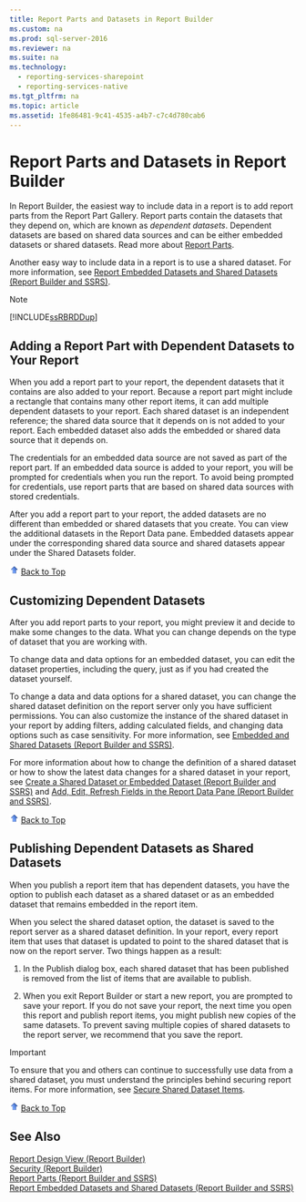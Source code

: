 ```yaml
---
title: Report Parts and Datasets in Report Builder
ms.custom: na
ms.prod: sql-server-2016
ms.reviewer: na
ms.suite: na
ms.technology: 
  - reporting-services-sharepoint
  - reporting-services-native
ms.tgt_pltfrm: na
ms.topic: article
ms.assetid: 1fe86481-9c41-4535-a4b7-c7c4d780cab6
---
```

# Report Parts and Datasets in Report Builder
  In Report Builder, the easiest way to include data in a report is to add report parts from the Report Part Gallery. Report parts contain the datasets that they depend on, which are known as *dependent datasets*. Dependent datasets are based on shared data sources and can be either embedded datasets or shared datasets. Read more about [Report Parts](../../Topics/TopicNameNotContainA/Report-Parts--Report-Builder-and-SSRS-.md).  
  
 Another easy way to include data in a report is to use a shared dataset. For more information, see [Report Embedded Datasets and Shared Datasets &#40;Report Builder and SSRS&#41;](../../Topics/TopicNameNotContainA/Report-Embedded-Datasets-and-Shared-Datasets--Report-Builder-and-SSRS-.md).  
  
> [!NOTE]  
>  [!INCLUDE[ssRBRDDup](../../Token/Other/ssRBRDDup_md.md)]  
  
##  <a name="Adding"></a> Adding a Report Part with Dependent Datasets to Your Report  
 When you add a report part to your report, the dependent datasets that it contains are also added to your report. Because a report part might include a rectangle that contains many other report items, it can add multiple dependent datasets to your report. Each shared dataset is an independent reference; the shared data source that it depends on is not added to your report. Each embedded dataset also adds the embedded or shared data source that it depends on.  
  
 The credentials for an embedded data source are not saved as part of the report part. If an embedded data source is added to your report, you will be prompted for credentials when you run the report. To avoid being prompted for credentials, use report parts that are based on shared data sources with stored credentials.  
  
 After you add a report part to your report, the added datasets are no different than embedded or shared datasets that you create. You can view the additional datasets in the Report Data pane. Embedded datasets appear under the corresponding shared data source and shared datasets appear under the Shared Datasets folder.  
  
 ![Arrow icon used with Back to Top link](../../Images/Image/ImageNotContaina/UpArrow16x16.gif "UpArrow16x16") [Back to Top](#BackToTop)  
  
##  <a name="Customizing"></a> Customizing Dependent Datasets  
 After you add report parts to your report, you might preview it and decide to make some changes to the data. What you can change depends on the type of dataset that you are working with.  
  
 To change data and data options for an embedded dataset, you can edit the dataset properties, including the query, just as if you had created the dataset yourself.  
  
 To change a data and data options for a shared dataset, you can change the shared dataset definition on the report server only you have sufficient permissions. You can also customize the instance of the shared dataset in your report by adding filters, adding calculated fields, and changing data options such as case sensitivity. For more information, see [Embedded and Shared Datasets &#40;Report Builder and SSRS&#41;](../../Topics/TopicNameNotContainA/Embedded-and-Shared-Datasets--Report-Builder-and-SSRS-.md).  
  
 For more information about how to change the definition of a shared dataset or how to show the latest data changes for a shared dataset in your report, see [Create a Shared Dataset or Embedded Dataset &#40;Report Builder and SSRS&#41;](../../Topics/TopicNameContainA/Create-a-Shared-Dataset-or-Embedded-Dataset--Report-Builder-and-SSRS-.md) and [Add, Edit, Refresh Fields in the Report Data Pane &#40;Report Builder and SSRS&#41;](../../Topics/TopicNameNotContainA/Add,-Edit,-Refresh-Fields-in-the-Report-Data-Pane--Report-Builder-and-SSRS-.md).  
  
 ![Arrow icon used with Back to Top link](../../Images/Image/ImageNotContaina/UpArrow16x16.gif "UpArrow16x16") [Back to Top](#BackToTop)  
  
##  <a name="Publishing"></a> Publishing Dependent Datasets as Shared Datasets  
 When you publish a report item that has dependent datasets, you have the option to publish each dataset as a shared dataset or as an embedded dataset that remains embedded in the report item.  
  
 When you select the shared dataset option, the dataset is saved to the report server as a shared dataset definition. In your report, every report item that uses that dataset is updated to point to the shared dataset that is now on the report server. Two things happen as a result:  
  
1.  In the Publish dialog box, each shared dataset that has been published is removed from the list of items that are available to publish.  
  
2.  When you exit Report Builder or start a new report, you are prompted to save your report. If you do not save your report, the next time you open this report and publish report items, you might publish new copies of the same datasets. To prevent saving multiple copies of shared datasets to the report server, we recommend that you save the report.  
  
> [!IMPORTANT]  
>  To ensure that you and others can continue to successfully use data from a shared dataset, you must understand the principles behind securing report items. For more information, see [Secure Shared Dataset Items](../../Topics/TopicNameNotContainA/Secure-Shared-Dataset-Items.md).  
  
 ![Arrow icon used with Back to Top link](../../Images/Image/ImageNotContaina/UpArrow16x16.gif "UpArrow16x16") [Back to Top](#BackToTop)  
  
## See Also  
 [Report Design View &#40;Report Builder&#41;](../../Topics/TopicNameNotContainA/Report-Design-View--Report-Builder-.md)   
 [Security &#40;Report Builder&#41;](../../Topics/TopicNameNotContainA/Security--Report-Builder-.md)   
 [Report Parts &#40;Report Builder and SSRS&#41;](../../Topics/TopicNameNotContainA/Report-Parts--Report-Builder-and-SSRS-.md)   
 [Report Embedded Datasets and Shared Datasets &#40;Report Builder and SSRS&#41;](../../Topics/TopicNameNotContainA/Report-Embedded-Datasets-and-Shared-Datasets--Report-Builder-and-SSRS-.md)  
  
  